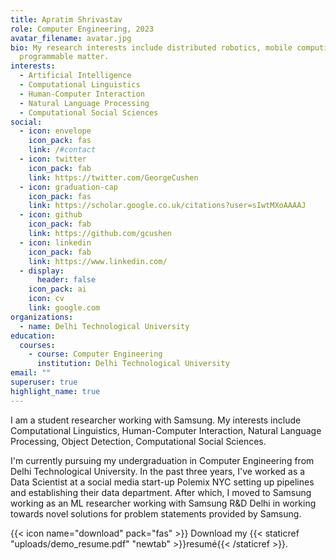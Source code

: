 ```yaml
---
title: Apratim Shrivastav
role: Computer Engineering, 2023
avatar_filename: avatar.jpg
bio: My research interests include distributed robotics, mobile computing and
  programmable matter.
interests:
  - Artificial Intelligence
  - Computational Linguistics
  - Human-Computer Interaction
  - Natural Language Processing
  - Computational Social Sciences
social:
  - icon: envelope
    icon_pack: fas
    link: /#contact
  - icon: twitter
    icon_pack: fab
    link: https://twitter.com/GeorgeCushen
  - icon: graduation-cap
    icon_pack: fas
    link: https://scholar.google.co.uk/citations?user=sIwtMXoAAAAJ
  - icon: github
    icon_pack: fab
    link: https://github.com/gcushen
  - icon: linkedin
    icon_pack: fab
    link: https://www.linkedin.com/
  - display:
      header: false
    icon_pack: ai
    icon: cv
    link: google.com
organizations:
  - name: Delhi Technological University
education:
  courses:
    - course: Computer Engineering
      institution: Delhi Technological University
email: ""
superuser: true
highlight_name: true
---
```

I am a student researcher working with Samsung. My interests include Computational Linguistics, Human-Computer Interaction, Natural Language Processing, Object Detection, Computational Social Sciences. 

I'm currently pursuing my undergraduation in Computer Engineering from Delhi Technological University. In the past three years, I've worked as a Data Scientist at a social media start-up Polemix NYC setting up pipelines and establishing their data department. After which, I moved to Samsung working as an ML researcher working with Samsung R&D Delhi in working towards novel solutions for problem statements provided by Samsung. 

{{< icon name="download" pack="fas" >}} Download my {{< staticref "uploads/demo_resume.pdf" "newtab" >}}resumé{{< /staticref >}}.